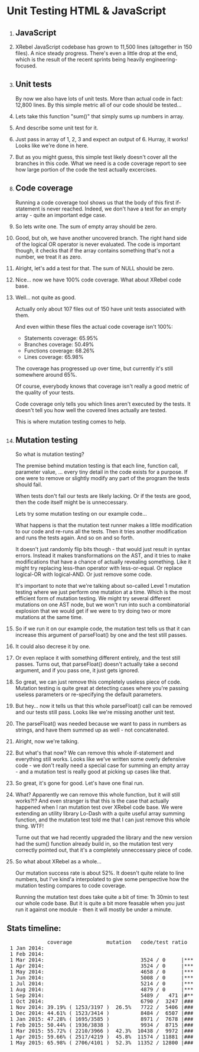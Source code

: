 # Unit Testing HTML & JavaScript

 1. ## JavaScript

 2. XRebel JavaScript codebase has grown to 11,500 lines (altogether in 150 files).
    A nice steady progress.  There's even a little drop at the end, which is the result
    of the recent sprints being heavily engineering-focused.

 3. ## Unit tests

    By now we also have lots of unit tests. More than actual code in fact: 12,800 lines.
    By this simple metric all of our code should be tested...

 4. Lets take this function "sum()" that simply sums up numbers in array.

 5. And describe some unit test for it.

 6. Just pass in array of 1, 2, 3 and expect an output of 6.  Hurray, it works!
    Looks like we're done in here.

 7. But as you might guess, this simple test likely doesn't cover all the branches
    in this code.  What we need is a code coverage report to see how large portion
    of the code the test actually excercises.

 8. ## Code coverage

    Running a code coverage tool shows us that the body of this first if-statement
    is never reached. Indeed, we don't have a test for an empty array - quite an
    important edge case.

 9. So lets write one. The sum of empty array should be zero.

10. Good, but oh, we have another uncovered branch.  The right hand side of
    the logical OR operator is never evaluated.  The code is important though,
    it checks that if the array contains something that's not a number, we treat
    it as zero.

11. Alright, let's add a test for that.  The sum of NULL should be zero.

12. Nice... now we have 100% code coverage.  What about XRebel code base.

13. Well... not quite as good.

    Actually only about 107 files out of 150 have unit tests associated with them.

    And even within these files the actual code coverage isn't 100%:

    - Statements coverage: 65.95%
    - Branches coverage: 50.49%
    - Functions coverage: 68.26%
    - Lines coverage: 65.98%

    The coverage has progressed up over time, but currently it's still somewhere around 65%.

    Of course, everybody knows that coverage isn't really a good metric of the quality
    of your tests.

    Code coverage only tells you which lines aren't executed by the tests.
    It doesn't tell you how well the covered lines actually are tested.

    This is where mutation testing comes to help.

14. ## Mutation testing

    So what is mutation testing?

    The premise behind mutation testing is that each line, function call, parameter value,
    ... every tiny detail in the code exists for a purpose. If one were to remove or slightly
    modify any part of the program the tests should fail.

    When tests don't fail our tests are likely lacking. Or if the tests are good, then the
    code itself might be is unneccessary.

    Lets try some mutation testing on our example code...

    What happens is that the mutation test runner makes a little modification to our code
    and re-runs all the tests. Then it tries another modification and runs the tests again.
    And so on and so forth.

    It doesn't just randomly flip bits though - that would just result in syntax errors.
    Instead it makes transformations on the AST, and it tries to make modifications that
    have a chance of actually revealing something.  Like it might try replacing less-than
    operator with less-or-equal.  Or replace logical-OR with logical-AND. Or just remove
    some code.

    It's important to note that we're talking about so-called Level 1 mutation testing where
    we just perform one mutation at a time.  Which is the most efficient form of mutation
    testing.  We might try several different mutations on one AST node, but we won't run into
    such a combinatorial explosion that we would get if we were to try doing two or more
    mutations at the same time.

15. So if we run it on our example code, the mutation test tells us that it can increase
    this argument of parseFloat() by one and the test still passes.

16. It could also decrese it by one.

17. Or even replace it with something different entirely, and the test still passes.
    Turns out, that parseFloat() doesn't actually take a second argument, and if you pass
    one, it just gets ignored.

18. So great, we can just remove this completely useless piece of code.
    Mutation testing is quite great at detecting cases where you're passing useless
    parameters or re-specifying the default parameters.

19. But hey... now it tells us that this whole parseFloat() call can be removed
    and our tests still pass.  Looks like we're missing another unit test.

20. The parseFloat() was needed because we want to pass in numbers as strings, and
    have them summed up as well - not concatenated.

21. Alright, now we're talking.

22. But what's that now? We can remove this whole if-statement and everything still
    works.  Looks like we've written some overly defensive code - we don't really need
    a special case for summing an empty array - and a mutation test is really good at
    picking up cases like that.

23. So great, it's gone for good.  Let's have one final run.

24. What? Apparently we can remove this whole function, but it will still works?!?
    And even stranger is that this is the case that actually happened when I ran
    mutation test over XRebel code base.  We were extending an utility library Lo-Dash
    with a quite useful array summing function, and the mutation test told me that I can
    just remove this whole thing. WTF!

    Turne out that we had recently upgraded the library and the new version had the
    sum() function already build in, so the mutation test very correctly pointed out,
    that it's a completely unneccessary piece of code.

25. So what about XRebel as a whole...

    Our mutation success rate is about 52%.  It doesn't quite relate to line numbers,
    but I've kind'a interpolated to give some perspective how the mutation testing
    compares to code coverage.

    Running the mutation test does take quite a bit of time: 1h 30min to test our whole
    code base. But it is quite a bit more feasable when you just run it against one module -
    then it will mostly be under a minute.

## Stats timeline:

<pre>
             coverage           mutation   code/test ratio
 1 Jan 2014:
 1 Feb 2014:
 1 Mar 2014:                               3524 / 0     |****
 1 Apr 2014:                               3524 / 0     |****
 1 May 2014:                               4658 / 0     |*****
 1 Jun 2014:                               5008 / 0     |*****
 1 Jul 2014:                               5214 / 0     |*****
 1 Aug 2014:                               4879 / 0     |*****
 1 Sep 2014:                               5489 /   471 |#*****
 1 Oct 2014:                               6790 /  3247 |###*******
 1 Nov 2014: 39.19% ( 1253/3197 )  26.5%   7722 /  5406 |#####********
 1 Dec 2014: 44.61% ( 1523/3414 )          8484 /  6507 |#######********
 1 Jan 2015: 47.28% ( 1695/3585 )          8971 /  7678 |########*********
 1 Feb 2015: 50.44% ( 1936/3838 )          9934 /  8715 |#########**********
 1 Mar 2015: 55.72% ( 2210/3966 )  42.3%  10438 /  9972 |##########**********
 1 Apr 2015: 59.66% ( 2517/4219 )  45.8%  11574 / 11881 |############************
 1 May 2015: 65.98% ( 2706/4101 )  52.3%  11352 / 12800 |#############************
</pre>

